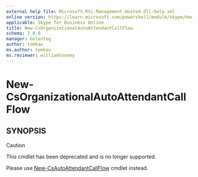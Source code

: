 ```yaml
---
external help file: Microsoft.Rtc.Management.Hosted.dll-help.xml
online version: https://learn.microsoft.com/powershell/module/skype/new-csorganizationalautoattendantcallflow
applicable: Skype for Business Online
title: New-CsOrganizationalAutoAttendantCallFlow
schema: 2.0.0
manager: bulenteg
author: tomkau
ms.author: tomkau
ms.reviewer: williamlooney
---
```


# New-CsOrganizationalAutoAttendantCallFlow

## SYNOPSIS
> [!CAUTION]
> This cmdlet has been deprecated and is no longer supported.
> 
> Please use [New-CsAutoAttendantCallFlow](New-CsAutoAttendantCallFlow.md) cmdlet instead.
